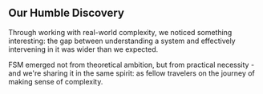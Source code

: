 ## Our Humble Discovery

Through working with real-world complexity, we noticed something interesting: 
the gap between understanding a system and effectively intervening in it 
was wider than we expected.

FSM emerged not from theoretical ambition, but from practical necessity - 
and we're sharing it in the same spirit: as fellow travelers on the journey 
of making sense of complexity.
